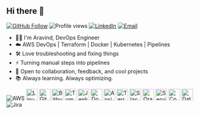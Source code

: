 ## Hi there 👋

<p align="left">
  <a href="https://github.com/xaravind"><img src="https://img.shields.io/github/followers/xaravind?label=Follow&style=social" alt="GitHub Follow"></a> 
  <img src="https://komarev.com/ghpvc/?username=xaravind&style=flat&color=blue" alt="Profile views"> 
  <a href="https://www.linkedin.com/in/aravindbasava"><img src="https://img.shields.io/badge/LinkedIn-Aravind%20Basava-blue?style=flat&logo=linkedin" alt="LinkedIn"></a> 
  <a href="mailto:baravind9293@gmail.com"><img src="https://img.shields.io/badge/Gmail-baravind9293@gmail.com-red?style=flat&logo=gmail&logoColor=white" alt="Email"></a>
</p>

* 👨‍💻 I'm Aravind, DevOps Engineer 
* ☁️ AWS DevOps | Terraform | Docker | Kubernetes | Pipelines
* 🛠️ Love troubleshooting and fixing things
* ⚡ Turning manual steps into pipelines
* 💬 Open to collaboration, feedback, and cool projects
* 📚 Always learning. Always optimizing.

<p align="left">
   <img src="https://img.shields.io/badge/-AWS-232F3E?style=flat&logo=amazonaws&logoColor=white" alt="AWS"/>
  <img src="https://cdn.jsdelivr.net/gh/devicons/devicon/icons/linux/linux-original.svg" height="30" alt="Linux"/>
  <img src="https://cdn.jsdelivr.net/gh/devicons/devicon/icons/git/git-original.svg" height="30" alt="Git"/>
  <img src="https://cdn.jsdelivr.net/gh/devicons/devicon/icons/bitbucket/bitbucket-original.svg" height="30" alt="Bitbucket"/>
  <img src="https://cdn.jsdelivr.net/gh/devicons/devicon/icons/tomcat/tomcat-original.svg" height="30" alt="Tomcat"/>
  <img src="https://cdn.jsdelivr.net/gh/devicons/devicon/icons/jenkins/jenkins-original.svg" height="30" alt="Jenkins"/>
  <img src="https://cdn.jsdelivr.net/gh/devicons/devicon/icons/docker/docker-original.svg" height="30" alt="Docker"/>
  <img src="https://cdn.jsdelivr.net/gh/devicons/devicon/icons/ansible/ansible-original.svg" height="30" alt="Ansible"/>
  <img src="https://cdn.jsdelivr.net/gh/devicons/devicon/icons/terraform/terraform-original.svg" height="30" alt="Terraform"/>
  <img src="https://cdn.jsdelivr.net/gh/devicons/devicon/icons/slack/slack-original.svg" height="30" alt="Slack"/>
  <img src="https://cdn.jsdelivr.net/gh/devicons/devicon/icons/oracle/oracle-original.svg" height="30" alt="Oracle"/>
  <img src="https://cdn.jsdelivr.net/npm/simple-icons@latest/icons/servicenow.svg" height="30" alt="ServiceNow"/>
  <img src="https://cdn.jsdelivr.net/npm/simple-icons@latest/icons/confluence.svg" height="30" alt="Confluence"/>
  <img src="https://cdn.jsdelivr.net/npm/simple-icons@latest/icons/datadog.svg" height="30" alt="Datadog"/>
  <img src="https://img.shields.io/badge/-Jira-0052CC?style=flat&logo=jira&logoColor=white" alt="Jira"/>
</p>




